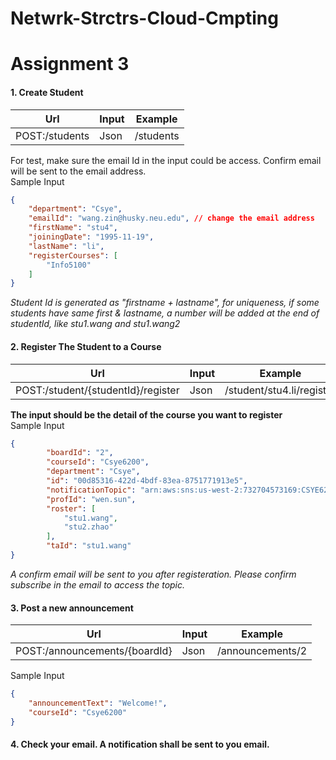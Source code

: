 # Netwrk-Strctrs-Cloud-Cmpting
# Assignment 3

#### 1. Create Student

|     Url   | Input  |Example|
| ------| ------ |------ |
| POST:/students | Json |/students|

For test, make sure the email Id in the input could be access. Confirm email will be sent to the email address. <br>
Sample Input<br>
```json
{
    "department": "Csye",
    "emailId": "wang.zin@husky.neu.edu", // change the email address
    "firstName": "stu4",
    "joiningDate": "1995-11-19",
    "lastName": "li",
    "registerCourses": [
        "Info5100"
    ]
}
```
*Student Id is generated as "firstname + lastname", for uniqueness, if some students have same first & lastname, a number will be added at the end of studentId, like stu1.wang and stu1.wang2*

#### 2. Register The Student to a Course

|     Url   | Input  |Example|
| ------| ------ |------ |
| POST:/student/{studentId}/register | Json |/student/stu4.li/register|

**The input should be the detail of the course you want to register** <br>
Sample Input<br>
```json
{
        "boardId": "2",
        "courseId": "Csye6200",
        "department": "Csye",
        "id": "00d85316-422d-4bdf-83ea-8751771913e5",
        "notificationTopic": "arn:aws:sns:us-west-2:732704573169:CSYE6200",
        "profId": "wen.sun",
        "roster": [
            "stu1.wang",
            "stu2.zhao"
        ],
        "taId": "stu1.wang"
}
```

*A confirm email will be sent to you after registeration. Please confirm subscribe in the email to access the topic.*

#### 3. Post a new announcement

|     Url   | Input  |Example|
| ------| ------ |------ |
| POST:/announcements/{boardId} | Json |/announcements/2|

Sample Input<br>
```json
{
    "announcementText": "Welcome!",
    "courseId": "Csye6200"
}
```
#### 4. Check your email. A notification shall be sent to you email.

